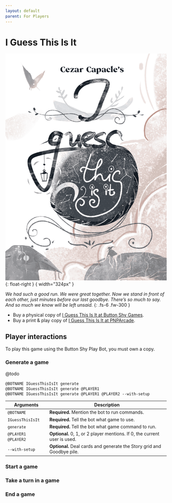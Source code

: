 ```yaml
---
layout: default
parent: For Players
---
```


# I Guess This Is It

![I Guess This Is It cover](../assets/i-guess-this-is-it--cover.png){: float-right }
{ width="324px" }

_We had such a good run. We were great together. Now we stand in front of each
other, just minutes before our last goodbye. There’s so much to say. And so
much we know will be left unsaid._
{: .fs-6 .fw-300 }

* Buy a physical copy of [I Guess This Is It at Button Shy Games](https://buttonshygames.com/products/i-guess-this-is-it-1).
* Buy a print & play copy of [I Guess This Is It at PNPArcade](https://www.pnparcade.com/products/i-guess-this-is-it).

## Player interactions

To play this game using the Button Shy Play Bot, you must own a copy.

### Generate a game

@todo

```
@BOTNAME IGuessThisIsIt generate
@BOTNAME IGuessThisIsIt generate @PLAYER1
@BOTNAME IGuessThisIsIt generate @PLAYER1 @PLAYER2 --with-setup
```

| Arguments           | Description                                                               |
|---------------------|---------------------------------------------------------------------------|
| `@BOTNAME`          | **Required.** Mention the bot to run commands.                            |
| `IGuessThisIsIt`    | **Required.** Tell the bot what game to use.                              |
| `generate`          | **Required.** Tell the bot what game command to run.                      |
| `@PLAYER1 @PLAYER2` | **Optional.** 0, 1, or 2 player mentions. If 0, the current user is used. |
| `--with-setup`      | **Optional.** Deal cards and generate the Story grid and Goodbye pile.    |

### Start a game

### Take a turn in a game

### End a game
